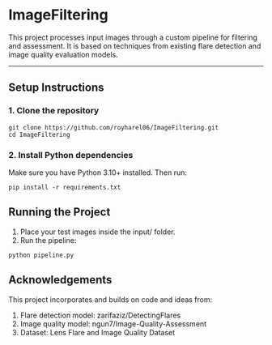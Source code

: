 # ImageFiltering

This project processes input images through a custom pipeline for filtering and assessment. It is based on techniques from existing flare detection and image quality evaluation models.

---

## Setup Instructions

### 1. Clone the repository

```
git clone https://github.com/royharel06/ImageFiltering.git
cd ImageFiltering
```

### 2. Install Python dependencies

Make sure you have Python 3.10+ installed. Then run:

```
pip install -r requirements.txt
```

## Running the Project

1. Place your test images inside the input/ folder.
2. Run the pipeline:

```
python pipeline.py
```

## Acknowledgements

This project incorporates and builds on code and ideas from:
1. Flare detection model: zarifaziz/DetectingFlares
2. Image quality model: ngun7/Image-Quality-Assessment
3. Dataset: Lens Flare and Image Quality Dataset
